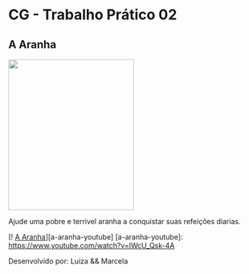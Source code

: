 # CG - Trabalho Prático 02

<h2>A Aranha</h2>

<img align="center" src="https://github.com/LuizaAS/Garra-Aranha/tree/master/imagens/aranha.gif" width="250" height="300"/>

Ajude uma pobre e terrivel aranha a conquistar suas refeições diarias.

[! [A Aranha](images/aranha.gif)][a-aranha-youtube]
[a-aranha-youtube]: https://www.youtube.com/watch?v=IWcU_Qsk-4A

Desenvolvido por: Luiza && Marcela
